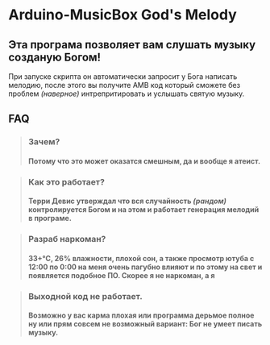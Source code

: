 # Arduino-MusicBox God's Melody
## Эта програма позволяет вам слушать музыку созданую Богом!

При запуске скрипта он автоматически запросит у Бога написать мелодию, после этого вы получите AMB код который сможете без проблем *(наверное)* интрепритировать и услышать святую музыку.

## FAQ
> ### Зачем?
> #### Потому что это может оказатся смешным, да и вообще я атеист.

> ### Как это работает?
> #### Терри Девис утверждал что вся случайность *(рандом)* контролируется Богом и на этом и работает генерация мелодий в програме.

> ### Разраб наркоман?
> #### 33+°C, 26% влажности, плохой сон, а также просмотр ютуба с 12:00 по 0:00 на меня очень пагубно влияют и по этому на свет и появляется подобное ПО. Скорее я не наркоман, а я

> ### Выходной код не работает.
> #### Возможно у вас карма плохая или программа дерьмое полное ну или прям совсем не возможный вариант: Бог не умеет писать музыку.
